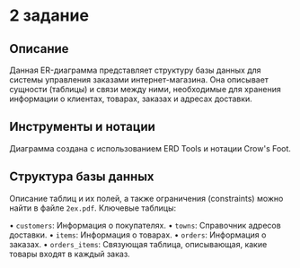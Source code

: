 # 2 задание

## Описание

Данная ER-диаграмма представляет структуру базы данных для системы управления заказами интернет-магазина. 
Она описывает сущности (таблицы) и связи между ними, необходимые для хранения информации о клиентах, товарах, заказах и адресах доставки.

## Инструменты и нотации

Диаграмма создана с использованием ERD Tools и нотации Crow's Foot.

## Структура базы данных

Описание таблиц и их полей, а также ограничения (constraints) можно найти в файле `2ex.pdf`. Ключевые таблицы:

•   `customers`: Информация о покупателях.
•   `towns`: Справочник адресов доставки.
•   `items`: Информация о товарах.
•   `orders`: Информация о заказах.
•   `orders_items`: Связующая таблица, описывающая, какие товары входят в каждый заказ.
